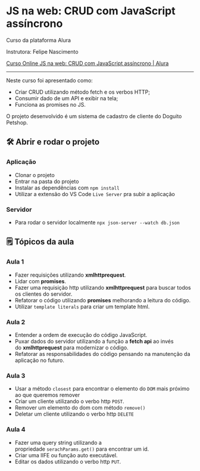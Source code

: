 # JS na web: CRUD com JavaScript assíncrono

Curso da plataforma Alura

Instrutora: Felipe Nascimento

[Curso Online JS na web: CRUD com JavaScript assíncrono | Alura](https://cursos.alura.com.br/course/javascript-crud-assincrono)

---

Neste curso foi apresentado como:

- Criar CRUD utilizando método fetch e os verbos HTTP;
- Consumir dado de um API e exibir na tela;
- Funciona as promises no JS.

O projeto desenvolvido é um sistema de cadastro de cliente do Doguito Petshop.

## 🛠️ Abrir e rodar o projeto

### Aplicação

- Clonar o projeto
- Entrar na pasta do projeto
- Instalar as dependências com `npm install`
- Utilizar a extensão do VS Code `Live Server` pra subir a aplicação
### Servidor

- Para rodar o servidor localmente `npx json-server --watch db.json`

## 🗒️ Tópicos da aula

### Aula 1
- Fazer requisições utilizando **xmlhttprequest**.
- Lidar com **promises**.
- Fazer uma requisição http utilizando **xmlhttprequest** para buscar todos os clientes do servidor.
- Refatorar o código utilizando **promises** melhorando a leitura do código.
- Utilizar `template literals` para criar um template html.
### Aula 2

- Entender a ordem de execução do código JavaScript.
- Puxar dados do servidor utilizando a função a **fetch api** ao invés do **xmlhttprequest** para modernizar o código.
- Refatorar as responsabilidades do código pensando na manutenção da aplicação no futuro.
### Aula 3

- Usar a método `closest` para encontrar o elemento do `DOM` mais próximo ao que queremos remover
- Criar um cliente utilizando o verbo http `POST`.
- Remover um elemento do dom com método `remove()`
- Deletar um cliente utilizando o verbo http `DELETE`
### Aula 4

- Fazer uma query string utilizando a propriedade `serachParams.get()` para encontrar um id.
- Criar uma IIFE ou função auto executável.
- Editar os dados utilizando o verbo http `PUT`.